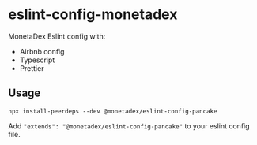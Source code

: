 # eslint-config-monetadex

MonetaDex Eslint config with:

- Airbnb config
- Typescript
- Prettier

## Usage

```
npx install-peerdeps --dev @monetadex/eslint-config-pancake
```

Add `"extends": "@monetadex/eslint-config-pancake"` to your eslint config file.
